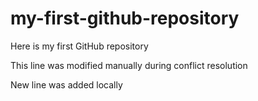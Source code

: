 # my-first-github-repository
Here is my first GitHub repository

This line was modified manually during conflict resolution

New line was added locally